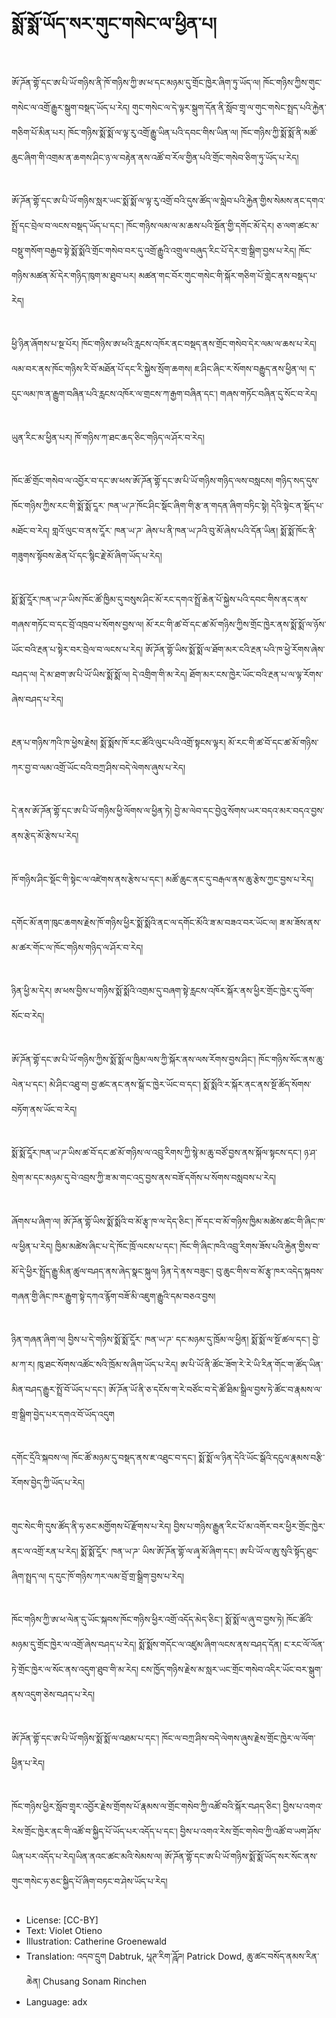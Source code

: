 # སྨོ་སྨོ་ཡོད་སར་གུང་གསེང་ལ་ཕྱིན་པ།

##
ཨོ་ཌོན་གྷོ་དང་ཨ་པི་ཡོ་གཉིས་ནི་ཁོ་གཉིས་ཀྱི་ཨ་ཕ་དང་མཉམ་དུ་གྲོང་ཁྱེར་ཞིག་ཏུ་ཡོད་ལ། ཁོང་གཉིས་ཀྱིས་གུང་གསེང་ལ་འགྲོ་རྒྱུར་སྒུག་བསྡད་ཡོད་པ་རེད། གུང་གསེང་ལ་དེ་ལྟར་སྒུག་དོན་ནི་སློབ་གྲྭ་ལ་གུང་གསེང་སྤྲད་པའི་རྐྱེན་གཅིག་པོ་མིན་པར། ཁོང་གཉིས་སྨོ་སྨོ་ལ་ལྟ་རུ་འགྲོ་རྒྱུ་ཡིན་པའི་དབང་གིས་ཡིན་ལ། ཁོང་གཉིས་ཀྱི་སྨོ་སྨོ་ནི་མཚོ་ཆུང་ཞིག་གི་འགྲམ་ན་ཆགས་ཤིང་ཉ་ལ་བརྟེན་ནས་འཚོ་བ་རོལ་གྱིན་པའི་གྲོང་གསེབ་ཅིག་ཏུ་ཡོད་པ་རེད།

##
ཨོ་ཌོན་གྷོ་དང་ཨ་པི་ཡོ་གཉིས་སླར་ཡང་སྨོ་སྨོ་ལ་ལྟ་རུ་འགྲོ་བའི་དུས་ཚོད་ལ་སླེབ་པའི་རྐྱེན་གྱིས་སེམས་ནང་དགའ་སྤྲོ་དང་བྲེལ་བ་ལངས་བསྡད་ཡོད་པ་དང་། ཁོང་གཉིས་ལམ་ལ་མ་ཆས་པའི་སྔོན་གྱི་དགོང་མོ་དེར། ཅ་ལག་ཚང་མ་བསྡུ་གསོག་བརྒྱབ་སྟེ་སྨོ་སྨོའི་གྲོང་གསེབ་བར་དུ་འགྲོ་རྒྱུའི་འགྲུལ་བཞུད་རིང་པོ་དེར་གྲ་སྒྲིག་བྱས་པ་རེད། ཁོང་གཉིས་མཚན་མོ་དེར་གཉིད་ཁུག་མ་ཐུབ་པར། མཚན་གང་བོར་གུང་གསེང་གི་སྐོར་གཅིག་པོ་གླེང་ནས་བསྡད་པ་རེད།

##
ཕྱི་ཉིན་ཞོགས་པ་སྔ་པོར། ཁོང་གཉིས་ཨ་ཕའི་རླངས་འཁོར་ནང་བསྡད་ནས་གྲོང་གསེབ་དེར་ལམ་ལ་ཆས་པ་རེད། ལམ་བར་ནས་ཁོང་གཉིས་རི་བོ་མཐོན་པོ་དང་རི་སྐྱེས་སྲོག་ཆགས། ཇ་ཤིང་ཞིང་ར་སོགས་བརྒྱུད་ནས་ཕྱིན་ལ། ད་དུང་ལམ་ཁ་ན་རྒྱུག་བཞིན་པའི་རླངས་འཁོར་ལ་གྲངས་ཀ་རྒྱག་བཞིན་དང་། གཞས་གཏོང་བཞིན་དུ་སོང་བ་རེད།

##
ཡུན་རིང་མ་ཕྱིན་པར། ཁོ་གཉིས་ཀ་ཐང་ཆད་ཅིང་གཉིད་ལ་ཤོར་བ་རེད།

##
ཁོང་ཚོ་གྲོང་གསེབ་ལ་འབྱོར་བ་དང་ཨ་ཕས་ཨོ་ཌོན་གྷོ་དང་ཨ་པི་ཡོ་གཉིས་གཉིད་ལས་བསླངས། གཉིད་སད་དུས་ཁོང་གཉིས་ཀྱིས་རང་གི་སྨོ་སྨོ་ངཱར་ ཁན་ཡ་ཌ་ཁོང་ཤིང་སྡོང་ཞིག་གི་རྩ་ན་གདན་ཞིག་བཏིང་སྟེ། དེའི་སྟེང་ན་སྡོད་པ་མཐོང་བ་རེད། གླའོ་ལུང་བ་ནས་ངཱོར་ ཁན་ཡ་ཌ་ ཞེས་པ་ནི་ཁན་ཡ་ཌའི་བུ་མོ་ཞེས་པའི་དོན་ཡིན། སྨོ་སྨོ་ཁོང་ནི་གཟུགས་སྟོབས་ཆེན་པོ་དང་སྙིང་རྗེ་མོ་ཞིག་ཡོད་པ་རེད།

##
སྨོ་སྨོ་ངཱོར་ཁན་ཡ་ཌ་ཡིས་ཁོང་ཚོ་ཁྱིམ་དུ་བསུས་ཤིང་མོ་རང་དགའ་སྤྲོ་ཆེན་པོ་སྐྱེས་པའི་དབང་གིས་ནང་ནས་གཞས་གཏོང་བ་དང་བྲོ་འཁྲབ་པ་སོགས་བྱས་ལ། མོ་རང་གི་ཚ་བོ་དང་ཚ་མོ་གཉིས་ཀྱིས་གྲོང་ཁྱེར་ནས་སྨོ་སྨོ་ལ་ཉོས་ཡོང་བའི་རྔན་པ་སྟེར་བར་བྲེལ་བ་ལངས་པ་རེད། ཨོ་ཌོན་གྷོ་ཡིས་སྨོ་སྨོ་ལ་ཐོག་མར་ངའི་རྔན་པའི་ཁ་ཕྱེ་རོགས་ཞེས་བཤད་ལ། དེ་མ་ཐག་ཨ་པི་ཡོ་ཡིས་སྨོ་སྨོ་ལ། དེ་འགྲིག་གི་མ་རེད། ཐོག་མར་ངས་ཁྱེར་ཡོང་བའི་རྔན་པ་ལ་ལྟ་རོགས་ཞེས་བཤད་པ་རེད།

##
རྔན་པ་གཉིས་ཀའི་ཁ་ཕྱེས་རྗེས། སྨོ་སྨོས་ཁོ་རང་ཚོའི་ལུང་པའི་འགྲོ་སྟངས་ལྟར། མོ་རང་གི་ཚ་བོ་དང་ཚ་མོ་གཉིས་ཀར་བྱ་བ་ལམ་འགྲོ་ཡོང་བའི་བཀྲ་ཤིས་བདེ་ལེགས་ཞུས་པ་རེད།

##
དེ་ནས་ཨོ་ཌོན་གྷོ་དང་ཨ་པི་ཡོ་གཉིས་ཕྱི་ལོགས་ལ་ཕྱིན་ཏེ། བྱེ་མ་ལེབ་དང་བྱེའུ་སོགས་ཡར་བདའ་མར་བདའ་བྱས་ནས་རྩེད་མོ་རྩེས་པ་རེད།

##
ཁོ་གཉིས་ཤིང་སྡོང་གི་སྟེང་ལ་འཛེགས་ནས་རྩེས་པ་དང་། མཚོ་ཆུང་ནང་དུ་བརྒལ་ནས་ཆུ་རྩེས་ཀྱང་བྱས་པ་རེད།

##
དགོང་མོ་ནག་ཁུང་ཆགས་རྗེས་ཁོ་གཉིས་ཕྱིར་སྨོ་སྨོའི་ནང་ལ་དགོང་མོའི་ཟ་མ་བཟའ་བར་ཡོང་ལ། ཟ་མ་ཟོས་ནས་མ་ཚར་གོང་ལ་ཁོང་གཉིས་གཉིད་ལ་ཤོར་བ་རེད།

##
ཉིན་ཕྱི་མ་དེར། ཨ་ཕས་བྱིས་པ་གཉིས་སྨོ་སྨོའི་འགྲམ་དུ་བཞག་སྟེ་རླངས་འཁོར་སྐོར་ནས་ཕྱིར་གྲོང་ཁྱེར་དུ་ལོག་སོང་བ་རེད།

##
ཨོ་ཌོན་གྷོ་དང་ཨ་པི་ཡོ་གཉིས་ཀྱིས་སྨོ་སྨོ་ལ་ཁྱིམ་ལས་ཀྱི་སྐོར་ནས་ལས་རོགས་བྱས་ཤིང་། ཁོང་གཉིས་སོང་ནས་ཆུ་ལེན་པ་དང་། མེ་ཤིང་འཐུ་བ། བྱ་ཚང་ནང་ནས་སྒོ་ང་ཁྱེར་ཡོང་བ་དང་། སྨོ་སྨོའི་ར་སྐོར་ནང་ནས་སྔོ་ཚོད་སོགས་བཏོག་ནས་ཡོང་བ་རེད།

##
སྨོ་སྨོ་ངཱོར་ཁན་ཡ་ཌ་ཡིས་ཚ་བོ་དང་ཚ་མོ་གཉིས་ལ་འབྲུ་རིགས་ཀྱི་སྙེ་མ་ཆུ་བཙོ་བྱས་ནས་སྐོལ་སྟངས་དང་། ཉ་ཤ་སྲེག་མ་དང་མཉམ་དུ་བེ་འབྲས་ཀྱི་ཟ་མ་གང་འདྲ་བྱས་ནས་བཟོ་དགོས་པ་སོགས་བསླབས་པ་རེད།

##
ཞོགས་པ་ཞིག་ལ། ཨོ་ཌོན་གྷོ་ཡིས་སྨོ་སྨོའི་བ་མོ་རྩྭ་ཁ་ལ་དེད་ཅིང་། ཁོ་དང་བ་མོ་གཉིས་ཁྱིམ་མཚེས་ཚང་གི་ཞིང་ཁ་ལ་ཕྱིན་པ་རེད། ཁྱིམ་མཚེས་ཞིང་པ་དེ་ཁོང་ཁྲོ་ལངས་པ་དང་། ཁོང་གི་ཞིང་ཁའི་འབྲུ་རིགས་ཟོས་པའི་རྐྱེན་གྱིས་བ་མོ་དེ་ཕྱིར་སྤྲོད་རྒྱུ་མིན་ཚུལ་བཤད་ནས་ཞེད་སྣང་སྐུལ། ཉིན་དེ་ནས་བཟུང་། བུ་ཆུང་གིས་བ་མོ་རྩྭ་ཁར་འདེད་སྐབས་གཞན་གྱི་ཞིང་ཁར་རྒྱུག་སྟེ་དཀའ་རྙོག་བཟོ་མི་འཇུག་རྒྱུའི་དམ་བཅའ་བྱས།

##
ཉིན་གཞན་ཞིག་ལ། བྱིས་པ་དེ་གཉིས་སྨོ་སྨོ་ངཱོར་ ཁན་ཡ་ཌ་ དང་མཉམ་དུ་ཁྲོམ་ལ་ཕྱིན། སྨོ་སྨོ་ལ་སྔོ་ཚལ་དང་། བྱེ་མ་ཀ་ར། ཁུ་ཐང་སོགས་འཚོང་སའི་ཁྲོམ་ས་ཞིག་ཡོད་པ་རེད། ཨ་པི་ཡོ་ནི་ཚོང་ཟོག་རེ་རེ་ཡི་རིན་གོང་ག་ཚོད་ཡིན་མིན་བཤད་རྒྱུར་སྤྲོ་བོ་ཡོད་པ་དང་། ཨོ་ཌོན་ཡོ་ནི་ཅ་དངོས་ག་རེ་བཙོང་བ་དེ་ཚོ་ཐིམ་སྒྲིལ་བྱས་ཏེ་ཚོང་བ་རྣམས་ལ་གྲ་སྒྲིག་བྱེད་པར་དགའ་བོ་ཡོད་འདུག

##
དགོང་དྲོའི་སྐབས་ལ། ཁོང་ཚོ་མཉམ་དུ་བསྡད་ནས་ཇ་འཐུང་བ་དང་། སྨོ་སྨོ་ལ་ཉིན་དེའི་ཡོང་སྒོའི་དངུལ་རྣམས་བརྩི་རོགས་བྱེད་ཀྱི་ཡོད་པ་རེད།

##
གུང་སེང་གི་དུས་ཚོད་ནི་ཧ་ཅང་མགྱོགས་པོ་རྫོགས་པ་རེད། བྱིས་པ་གཉིས་རྒྱུན་རིང་པོ་མ་འགོར་བར་ཕྱིར་གྲོང་ཁྱེར་ནང་ལ་འགྲོ་རན་པ་རེད། སྨོ་སྨོ་ངཱོར་ ཁན་ཡ་ཌ་ ཡིས་ཨོ་ཌོན་གྷོ་ལ་ཞྭ་མོ་ཞིག་དང་། ཨ་པི་ཡོ་ལ་ཨུ་སུའི་སྟོད་ཐུང་ཞིག་སྤྲད་ལ། ད་དུང་ཁོ་གཉིས་ཀར་ལམ་བྲོ་གྲ་སྒྲིག་བྱས་པ་རེད།

##
ཁོང་གཉིས་ཀྱི་ཨ་ཕ་ལེན་དུ་ཡོང་སྐབས་ཁོང་གཉིས་ཕྱིར་འགྲོ་འདོད་མེད་ཅིང་། སྨོ་སྨོ་ལ་ཞུ་བ་བྱས་ཏེ། ཁོང་ཚོའི་མཉམ་དུ་གྲོང་ཁྱེར་ལ་འགྲོ་ཞེས་བཤད་པ་རེད། སྨོ་སྨོས་གདོང་ལ་འཛུམ་ཞིག་ལངས་ནས་བཤད་དོན། ང་རང་ལོ་ལོན་ཏེ་གྲོང་ཁྱེར་ལ་སོང་ནས་འདུག་ཐུབ་གི་མ་རེད། ངས་ཁྱོད་གཉིས་རྗེས་མ་སླར་ཡང་གྲོང་གསེབ་འདིར་ཡོང་བར་སྒུག་ནས་འདུག་ཅེས་བཤད་པ་རེད།

##
ཨོ་ཌོན་གྷོ་དང་ཨ་པི་ཡོ་གཉིས་སྨོ་སྨོ་ལ་འཐམ་པ་དང་། ཁོང་ལ་བཀྲ་ཤིས་བདེ་ལེགས་ཞུས་རྗེས་གྲོང་ཁྱེར་ལ་ལོག་ཕྱིན་པ་རེད།

##
ཁོང་གཉིས་ཕྱིར་སློབ་གྲྭར་འབྱོར་རྗེས་གྲོགས་པོ་རྣམས་ལ་གྲོང་གསེབ་ཀྱི་འཚོ་བའི་སྐོར་བཤད་ཅིང་། བྱིས་པ་འགའ་རེས་གྲོང་ཁྱེར་ནང་གི་འཚོ་བ་སྐྱིད་པོ་ཡོད་པར་འདོད་པ་དང་། བྱིས་པ་འགའ་རེས་གྲོང་གསེབ་ཀྱི་འཚོ་བ་ཡག་ཤོས་ཡིན་པར་འདོད་པ་རེད།ཡིན་ནའང་ཚང་མའི་སེམས་ལ། ཨོ་ཌོན་གྷོ་དང་ཨ་པི་ཡོ་གཉིས་སྨོ་སྨོ་ཡོད་སར་སོང་ནས་གུང་གསེང་ཧ་ཅང་སྐྱིད་པོ་ཞིག་བཏང་བ་ཤེས་ཡོད་པ་རེད།

##
* License: [CC-BY]
* Text: Violet Otieno
* Illustration: Catherine Groenewald
* Translation: འདབ་དྲུག Dabtruk, པཱཊ་རིག་ཌཱོཌ། Patrick Dowd, ཆུ་ཚང་བསོད་ནམས་རིན་ཆེན། Chusang Sonam Rinchen
* Language: adx
